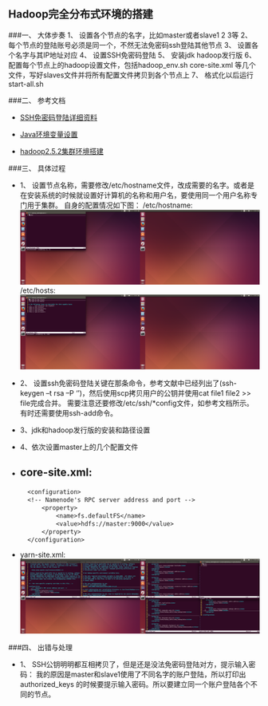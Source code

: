 Hadoop完全分布式环境的搭建
-------------------------------------------

###一、 大体步奏
1、 设置各个节点的名字，比如master或者slave1 2 3等
2、 每个节点的登陆账号必须是同一个，不然无法免密码ssh登陆其他节点
3、 设置各个名字与其IP地址对应
4、 设置SSH免密码登陆
5、 安装jdk hadoop发行版
6、 配置每个节点上的hadoop设置文件，包括hadoop_env.sh core-site.xml 等几个文件，写好slaves文件并将所有配置文件拷贝到各个节点上
7、 格式化以后运行start-all.sh

###二、 参考文档
+ [SSH免密码登陆详细资料](http://jingyan.baidu.com/article/2fb0ba4043124a00f2ec5f0f.html)

+ [Java环境变量设置](http://jingyan.baidu.com/article/e2284b2b61a2efe2e6118d39.html)

+ [hadoop2.5.2集群环境搭建](http://jingyan.baidu.com/article/cd4c2979196e1d756e6e6093.html)

###三、 具体过程
+ 1、 设置节点名称，需要修改/etc/hostname文件，改成需要的名字。或者是在安装系统的时候就设置好计算机的名称和用户名，要使用同一个用户名称专门用于集群。
自身的配置情况如下图：
/etc/hostname:
![hostname](https://github.com/HenryWan19/Hadoop_learning/blob/master/jpg/master_hostname.png)
/etc/hosts:
![hosts](https://github.com/HenryWan19/Hadoop_learning/blob/master/jpg/master_hosts.png)

+ 2、 设置ssh免密码登陆关键在那条命令，参考文献中已经列出了(ssh-keygen –t rsa –P ‘’)，然后使用scp拷贝用户的公钥并使用cat file1 file2 >> file完成合并。
需要注意还要修改/etc/ssh/*config文件，如参考文档所示。有时还需要使用ssh-add命令。

+ 3、jdk和hadoop发行版的安装和路径设置

+ 4、依次设置master上的几个配置文件
+ core-site.xml:
   ---
		<configuration>
		<!-- Namenode's RPC server address and port -->
			<property>
				<name>fs.defaultFS</name>
				<value>hdfs://master:9000</value>
			</property>
		</configuration>
	 
+ yarn-site.xml:
   ![yarn-site.xml](https://github.com/HenryWan19/Hadoop_learning/blob/master/jpg/xml_and_yarn.png)

###四、 出错与处理
+ 1、 SSH公钥明明都互相拷贝了，但是还是没法免密码登陆对方，提示输入密码：
我的原因是master和slave1使用了不同名字的账户登陆，所以打印出authorized_keys 的时候要提示输入密码。所以要建立同一个账户登陆各个不同的节点。

